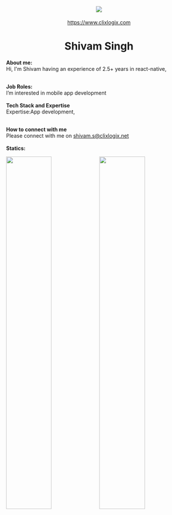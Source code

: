 <h1 align="center">
   <a>
    <img src="https://clixlogix.org/clixlogixlogo.jpeg"> </a>
</h1>
<p align="center">
    <a href="https://www.clixlogix.com/">
     https://www.clixlogix.com   
</a>
</p>
<h1 align="center">
  <b>Shivam Singh</b>
</h1>
<b> About me:</b>
</br>
Hi, I'm Shivam having an experience of 2.5+ years in react-native,
</br>
</br>

<b>Job Roles:</b>
<br>
I’m interested in mobile app development 
</br>
</br>
<b>Tech Stack and Expertise</b></br>
Expertise:App development, 
</br>
</br>

<b>How to connect with me</b>
</br>
Please connect with me on  <a style="color: blue;" href="https://www.clixlogix.com/contact-us/">shivam.s@clixlogix.net</a>
</br>
</br>
<b>Statics:</b>
<p align="left">
  <img width="49.5%" src="https://github-readme-stats.vercel.app/api?username=re-shivamclixlogix&show_icons=true&theme=gruvbox&hide_border=true" />
    <img width="49.5%" src="https://github-readme-streak-stats.herokuapp.com/?user=re-shivamclixlogix&theme=gruvbox&hide_border=true" />
</p>
<br>
